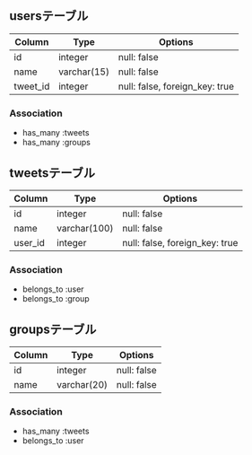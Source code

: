 

## usersテーブル

|Column|Type|Options|
|------|----|-------|
|id|integer|null: false|
|name|varchar(15)|null: false|
|tweet_id|integer|null: false, foreign_key: true|

### Association
- has_many :tweets
- has_many :groups

## tweetsテーブル

|Column|Type|Options|
|------|----|-------|
|id|integer|null: false|
|name|varchar(100)|null: false|
|user_id|integer|null: false, foreign_key: true|

### Association
- belongs_to :user
- belongs_to :group

## groupsテーブル

|Column|Type|Options|
|------|----|-------|
|id|integer|null: false|
|name|varchar(20)|null: false|

### Association
- has_many :tweets
- belongs_to :user